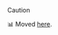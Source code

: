 > [!CAUTION]
📊 Moved [here](https://owasp.org/www-project-secure-headers/index.html#div-statistics).
